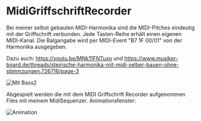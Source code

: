 # MidiGriffschriftRecorder

Bei meiner selbst gebauten MIDI-Harmonika sind die MIDI-Pitches eindeutig mit der Griffschrift verbunden. 
Jede Tasten-Reihe erhält einen eigenen MIDI-Kanal.
Die Balgangabe wird per MIDI-Event "B7 1F 00/01" von der Harmonika ausgegeben.

Dazu auch: https://youtu.be/MNk11FNTuxo und https://www.musiker-board.de/threads/steirische-harmonika-mit-midi-selber-bauen-ohne-stimmzungen.726716/page-3

![Mit Bass2](https://user-images.githubusercontent.com/14039478/180646232-d832f8b7-dfb4-405c-8fae-695489aa48c2.jpg)

Abgespielt werden die mit dem MIDI Griffschrift Recorder aufgenommen Files mit meinem MidiSequenzer. Animationsfenster:

![Animation](https://user-images.githubusercontent.com/14039478/180647919-f31ef6a5-33f3-4baa-99de-4fb6de964c8b.png)
